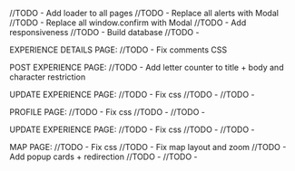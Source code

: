 //TODO - Add loader to all pages
//TODO - Replace all alerts with Modal
//TODO - Replace all window.confirm with Modal
//TODO - Add responsiveness
//TODO - Build database
//TODO -

EXPERIENCE DETAILS PAGE:
//TODO - Fix comments CSS

POST EXPERIENCE PAGE:
//TODO - Add letter counter to title + body and character restriction

UPDATE EXPERIENCE PAGE:
//TODO - Fix css
//TODO -
//TODO -

PROFILE PAGE:
//TODO - Fix css
//TODO -
//TODO -

UPDATE EXPERIENCE PAGE:
//TODO - Fix css
//TODO -
//TODO -

MAP PAGE:
//TODO - Fix css
//TODO - Fix map layout and zoom
//TODO - Add popup cards + redirection
//TODO -
//TODO -

<!--  -->
<!--  -->

<!-- //TODO - Replace alert with modal -->
<!-- //TODO - Do double filters -->
<!-- //TODO - Add expType filters -->
<!-- //TODO - Add loader -->
<!-- //TODO - fix searchBox design -->
<!-- //TODO - fix bookmark placement -->
<!-- //TODO - fix cardDesign -->
<!-- //TODO - replace alert with modal -->
<!-- //TODO - fix delete and edit icon placement -->
<!-- //TODO - fix readmore redirection issue -->
<!-- //TODO - fix edit experience redirection issue -->
<!-- //TODO - Add no encounters found to search results -->
<!-- //TODO - Replace all svg with react icons -->
<!-- //TODO - Hyperlink map -->
<!-- //TODO - Fix bookmark counter update issue -->
<!-- //TODO - Fix details CSS -->
